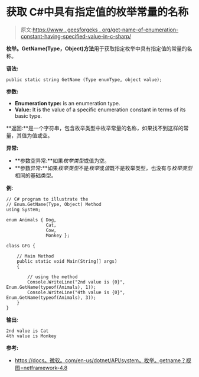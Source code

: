 # 获取 C#中具有指定值的枚举常量的名称

> 原文:[https://www . geesforgeks . org/get-name-of-enumeration-constant-having-specified-value-in-c-sharp/](https://www.geeksforgeeks.org/getting-the-name-of-the-enumeration-constant-having-specified-value-in-c-sharp/)

**枚举。GetName(Type，Object)方法**用于获取指定枚举中具有指定值的常量的名称。

**语法:**

```
public static string GetName (Type enumType, object value);
```

**参数:**

*   **Enumeration type:** is an enumeration type.
*   **Value:** It is the value of a specific enumeration constant in terms of its basic type.

**返回:**是一个字符串，包含枚举类型中枚举常量的名称，如果找不到这样的常量，其值为值或空。

**异常:**

*   **参数空异常:**如果*枚举类型*或值为空。
*   **参数异常:**如果*枚举类型*不是*枚举*或*值*既不是枚举类型，也没有与*枚举类型*相同的基础类型。

**例:**

```
// C# program to illustrate the
// Enum.GetName(Type, Object) Method
using System;

enum Animals { Dog,
               Cat,
               Cow,
               Monkey };

class GFG {

    // Main Method
    public static void Main(String[] args)
    {

        // using the method
        Console.WriteLine("2nd value is {0}", Enum.GetName(typeof(Animals), 1));
        Console.WriteLine("4th value is {0}", Enum.GetName(typeof(Animals), 3));
    }
}
```

**输出:**

```
2nd value is Cat
4th value is Monkey

```

**参考:**

*   [https://docs。微软。com/en-us/dotnet/API/system。枚举。getname？视图=netframework-4.8](https://docs.microsoft.com/en-us/dotnet/api/system.enum.getname?view=netframework-4.8)